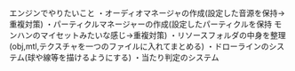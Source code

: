 エンジンでやりたいこと
・オーディオマネージャの作成(設定した音源を保持→重複対策)
・パーティクルマネージャーの作成(設定したパーティクルを保持 モンハンのマイセットみたいな感じ→重複対策)
・リソースフォルダの中身を整理(obj,mtl,テクスチャを一つのファイルに入れてまとめる)
・ドローラインのシステム(球や線等を描けるようにする)
・当たり判定のシステム

